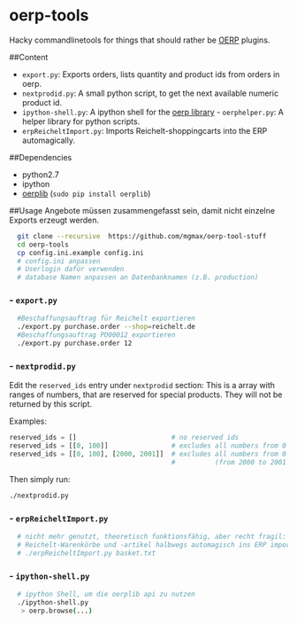oerp-tools
==========

Hacky commandlinetools for things that should rather be [OERP](https://github.com/odoo/odoo) plugins.

##Content

 - `export.py`: Exports orders, lists quantity and product ids from orders in oerp.
 - `nextprodid.py`: A small python script, to get the next available numeric product id.
 - `ipython-shell.py`: A ipython shell for the [oerp library](https://pypi.python.org/pypi/OERPLib/) - `oerphelper.py`: A helper library for python scripts.
 - `erpReicheltImport.py`: Imports Reichelt-shoppingcarts into the ERP automagically.

##Dependencies
* python2.7
* ipython
* [oerplib](https://pypi.python.org/pypi/OERPLib) (`sudo pip install oerplib`)

##Usage
Angebote müssen zusammengefasst sein, damit nicht einzelne Exports erzeugt werden.

```bash
  git clone --recursive  https://github.com/mgmax/oerp-tool-stuff
  cd oerp-tools
  cp config.ini.example config.ini
  # config.ini anpassen
  # Userlogin dafür verwenden
  # database Namen anpassen an Datenbanknamen (z.B. production)
```

### - `export.py`
```bash
  #Beschaffungsauftrag für Reichelt exportieren
  ./export.py purchase.order --shop=reichelt.de
  #Beschaffungsauftrag PO00012 exportieren
  ./export.py purchase.order 12
```

### - `nextprodid.py`
Edit the `reserved_ids` entry under `nextprodid` section: This is a array with ranges of numbers, that are reserved for special products. They will not be returned by this script.

Examples:
```python
reserved_ids = []                        # no reserved ids
reserved_ids = [[0, 100]]                # excludes all numbers from 0 to 99 (include)
reserved_ids = [[0, 100], [2000, 2001]]  # excludes all numbers from 0 to 99 and 2000
                                         #          (from 2000 to 2001 (excl.) = 2000)
```
Then simply run:
```bash
./nextprodid.py
```

### - `erpReicheltImport.py`
```bash
  # nicht mehr genutzt, theoretisch funktionsfähig, aber recht fragil:
  # Reichelt-Warenkörbe und -artikel halbwegs automagisch ins ERP importieren
  # ./erpReicheltImport.py basket.txt
```

### - `ipython-shell.py`
```bash
  # ipython Shell, um die oerplib api zu nutzen
  ./ipython-shell.py
   > oerp.browse(...)
```
